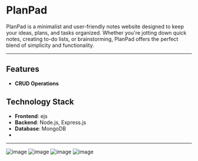 # PlanPad
PlanPad is a minimalist and user-friendly notes website designed to keep your ideas, plans, and tasks organized. 
Whether you're jotting down quick notes, creating to-do lists, or brainstorming, PlanPad offers the perfect blend of simplicity and functionality.

---

## Features

- **CRUD Operations**

## Technology Stack

- **Frontend**: ejs
- **Backend**: Node.js, Express.js
- **Database**: MongoDB
- 
---

![image](https://github.com/user-attachments/assets/bb772709-e665-4943-80d6-d01b02ed34bd)
![image](https://github.com/user-attachments/assets/ab997b60-78e9-4c7a-9051-8f1fdb6ac64f)
![image](https://github.com/user-attachments/assets/a6399636-5785-4363-9954-bdf4ee444456)
![image](https://github.com/user-attachments/assets/84a8841d-11c0-4f5e-ba12-fbb92140b7eb)
